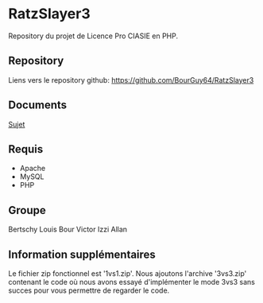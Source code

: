 # RatzSlayer3
Repository du projet de Licence Pro CIASIE en PHP.

## Repository
Liens vers le repository github: https://github.com/BourGuy64/RatzSlayer3

## Documents
[Sujet](https://arche.univ-lorraine.fr/pluginfile.php/1834821/mod_resource/content/1/LP2%20-%20Projet%20Fil%20Rouge.pdf)

## Requis
- Apache
- MySQL
- PHP

## Groupe
Bertschy Louis
Bour Victor
Izzi Allan

## Information supplémentaires
Le fichier zip fonctionnel est '1vs1.zip'.
Nous ajoutons l'archive '3vs3.zip' contenant le code où nous avons essayé d'implémenter le mode 3vs3 sans succes pour vous permettre de regarder le code.
